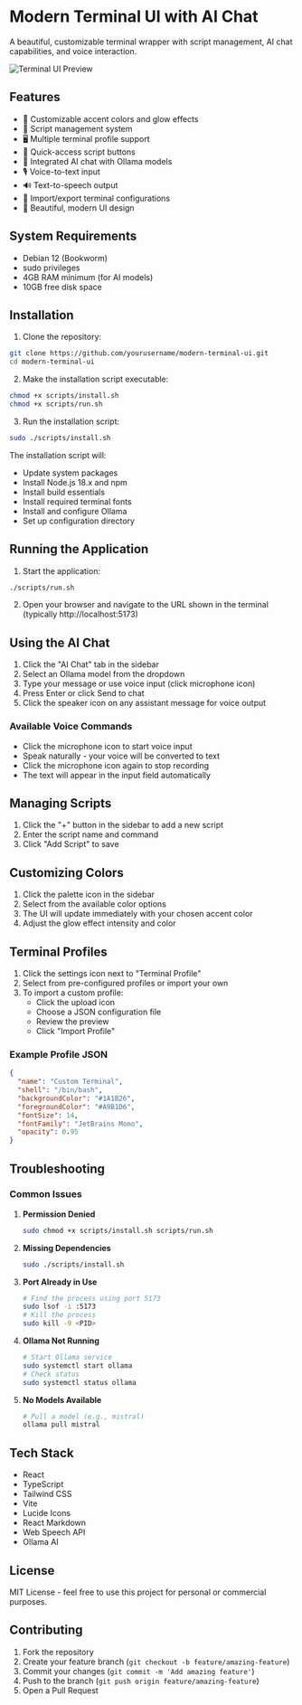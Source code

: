 # Modern Terminal UI with AI Chat

A beautiful, customizable terminal wrapper with script management, AI chat capabilities, and voice interaction.

![Terminal UI Preview](https://images.unsplash.com/photo-1629654297299-c8506221ca97?auto=format&fit=crop&q=80&w=1000)

## Features

- 🎨 Customizable accent colors and glow effects
- 📜 Script management system
- 🖥️ Multiple terminal profile support
- 🎯 Quick-access script buttons
- 🤖 Integrated AI chat with Ollama models
- 🎙️ Voice-to-text input
- 🔊 Text-to-speech output
- 🔄 Import/export terminal configurations
- 🌈 Beautiful, modern UI design

## System Requirements

- Debian 12 (Bookworm)
- sudo privileges
- 4GB RAM minimum (for AI models)
- 10GB free disk space

## Installation

1. Clone the repository:
```bash
git clone https://github.com/yourusername/modern-terminal-ui.git
cd modern-terminal-ui
```

2. Make the installation script executable:
```bash
chmod +x scripts/install.sh
chmod +x scripts/run.sh
```

3. Run the installation script:
```bash
sudo ./scripts/install.sh
```

The installation script will:
- Update system packages
- Install Node.js 18.x and npm
- Install build essentials
- Install required terminal fonts
- Install and configure Ollama
- Set up configuration directory

## Running the Application

1. Start the application:
```bash
./scripts/run.sh
```

2. Open your browser and navigate to the URL shown in the terminal (typically http://localhost:5173)

## Using the AI Chat

1. Click the "AI Chat" tab in the sidebar
2. Select an Ollama model from the dropdown
3. Type your message or use voice input (click microphone icon)
4. Press Enter or click Send to chat
5. Click the speaker icon on any assistant message for voice output

### Available Voice Commands

- Click the microphone icon to start voice input
- Speak naturally - your voice will be converted to text
- Click the microphone icon again to stop recording
- The text will appear in the input field automatically

## Managing Scripts

1. Click the "+" button in the sidebar to add a new script
2. Enter the script name and command
3. Click "Add Script" to save

## Customizing Colors

1. Click the palette icon in the sidebar
2. Select from the available color options
3. The UI will update immediately with your chosen accent color
4. Adjust the glow effect intensity and color

## Terminal Profiles

1. Click the settings icon next to "Terminal Profile"
2. Select from pre-configured profiles or import your own
3. To import a custom profile:
   - Click the upload icon
   - Choose a JSON configuration file
   - Review the preview
   - Click "Import Profile"

### Example Profile JSON

```json
{
  "name": "Custom Terminal",
  "shell": "/bin/bash",
  "backgroundColor": "#1A1B26",
  "foregroundColor": "#A9B1D6",
  "fontSize": 14,
  "fontFamily": "JetBrains Mono",
  "opacity": 0.95
}
```

## Troubleshooting

### Common Issues

1. **Permission Denied**
   ```bash
   sudo chmod +x scripts/install.sh scripts/run.sh
   ```

2. **Missing Dependencies**
   ```bash
   sudo ./scripts/install.sh
   ```

3. **Port Already in Use**
   ```bash
   # Find the process using port 5173
   sudo lsof -i :5173
   # Kill the process
   sudo kill -9 <PID>
   ```

4. **Ollama Not Running**
   ```bash
   # Start Ollama service
   sudo systemctl start ollama
   # Check status
   sudo systemctl status ollama
   ```

5. **No Models Available**
   ```bash
   # Pull a model (e.g., mistral)
   ollama pull mistral
   ```

## Tech Stack

- React
- TypeScript
- Tailwind CSS
- Vite
- Lucide Icons
- React Markdown
- Web Speech API
- Ollama AI

## License

MIT License - feel free to use this project for personal or commercial purposes.

## Contributing

1. Fork the repository
2. Create your feature branch (`git checkout -b feature/amazing-feature`)
3. Commit your changes (`git commit -m 'Add amazing feature'`)
4. Push to the branch (`git push origin feature/amazing-feature`)
5. Open a Pull Request